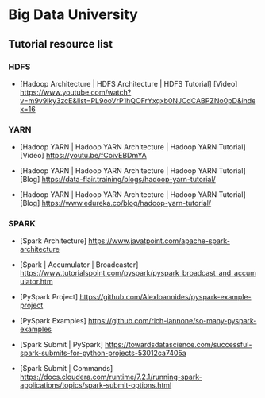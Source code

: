 # Big Data University

## Tutorial resource list

### HDFS
- [Hadoop Architecture | HDFS Architecture | HDFS Tutorial] [Video]
  https://www.youtube.com/watch?v=m9v9lky3zcE&list=PL9ooVrP1hQOFrYxqxb0NJCdCABPZNo0pD&index=16

### YARN
 - [Hadoop YARN | Hadoop YARN Architecture | Hadoop YARN Tutorial] [Video]
  https://youtu.be/fCoivEBDmYA
  
 - [Hadoop YARN | Hadoop YARN Architecture | Hadoop YARN Tutorial] [Blog]
  https://data-flair.training/blogs/hadoop-yarn-tutorial/
  
 - [Hadoop YARN | Hadoop YARN Architecture | Hadoop YARN Tutorial] [Blog]
  https://www.edureka.co/blog/hadoop-yarn-tutorial/
  
### SPARK

- [Spark Architecture] 
https://www.javatpoint.com/apache-spark-architecture

- [Spark | Accumulator | Broadcaster]
https://www.tutorialspoint.com/pyspark/pyspark_broadcast_and_accumulator.htm

- [PySpark Project] 
https://github.com/AlexIoannides/pyspark-example-project

- [PySpark Examples]
https://github.com/rich-iannone/so-many-pyspark-examples

- [Spark Submit | PySpark]
https://towardsdatascience.com/successful-spark-submits-for-python-projects-53012ca7405a

- [Spark Submit | Commands]
https://docs.cloudera.com/runtime/7.2.1/running-spark-applications/topics/spark-submit-options.html
  
